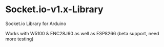 # Socket.io-v1.x-Library
Socket.io Library for Arduino

Works with W5100 & ENC28J60 as well as ESP8266 (beta support, need more testing)
